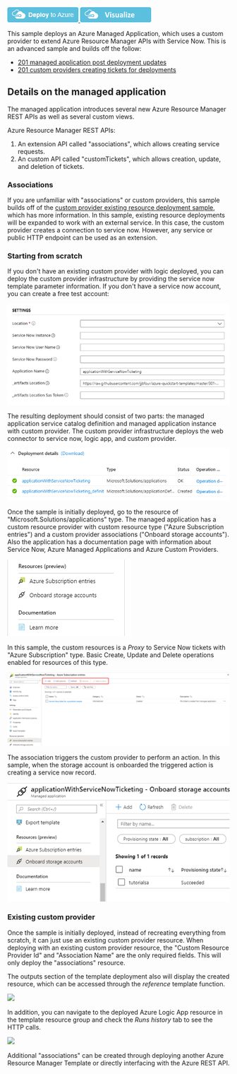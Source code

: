 <a href="https://portal.azure.com/#create/Microsoft.Template/uri/https%3A%2F%2Fraw.githubusercontent.com%2Fjjbfour%2Fazure-quickstart-templates%2Fmaster%2F301-managed-application-servicenow-tickets%2Fazuredeploy.json" target="_blank">
    <img src="https://raw.githubusercontent.com/Azure/azure-quickstart-templates/master/1-CONTRIBUTION-GUIDE/images/deploytoazure.png"/>
</a>
<a href="http://armviz.io/#/?load=https%3A%2F%2Fraw.githubusercontent.com%2Fjjbfour%2Fazure-quickstart-templates%2Fmaster%2F301-managed-application-servicenow-tickets%2Fazuredeploy.json" target="_blank">
    <img src="https://raw.githubusercontent.com/Azure/azure-quickstart-templates/master/1-CONTRIBUTION-GUIDE/images/visualizebutton.png"/>
</a>

This sample deploys an Azure Managed Application, which uses a custom provider to extend Azure Resource Manager APIs with Service Now. This is an advanced sample and builds off the follow:

* [201 managed application post deployment updates](../201-managed-applications-post-deployment-updates/README.md)
* [201 custom providers creating tickets for deployments](../201-custom-rp-create-ticket-for-deployment/README.md)

## Details on the managed application

The managed application introduces several new Azure Resource Manager REST APIs as well as several custom views.

Azure Resource Manager REST APIs:

1) An extension API called "associations", which allows creating service requests.
2) An custom API called "customTickets", which allows creation, update, and deletion of tickets.

### Associations

If you are unfamiliar with "associations" or custom providers, this sample builds off of the [custom provider existing resource deployment sample](../101-custom-rp-existing-resource-deployments/README.md), which has more information. In this sample, existing resource deployments will be expanded to work with an external service. In this case, the custom provider creates a connection to service now. However, any service or public HTTP endpoint can be used as an extension.

### Starting from scratch

If you don't have an existing custom provider with logic deployed, you can deploy the custom provider infrastructure by providing the service now template parameter information. If you don't have a service now account, you can create a free test account:

![](images/customprovidertemplateparameters.png)

The resulting deployment should consist of two parts: the managed application service catalog definition and managed application instance with custom provider. The custom provider infrastructure deploys the web connector to service now, logic app, and custom provider.

![](images/createdmnagedapp.png)

Once the sample is initially deployed, go to the resource of "Microsoft.Solutions/applications" type. The managed application has a custom resource provider with custom resource type ("Azure Subscription entries") and a custom provider associations ("Onboard storage accounts"). Also the application has a documentation page with information about Service Now, Azure Managed Applications and Azure Custom Providers.

![](images/menuitems.png)

In this sample, the custom resources is a *Proxy* to Service Now tickets with "Azure Subscription" type. Basic Create, Update and Delete operations enabled for resources of this type.

![](images/customresources.png)

The association triggers the custom provider to perform an action. In this sample, when the storage account is onboarded the triggered action is creating a service now record.

![](images/createdassociationresource.png)

### Existing custom provider

Once the sample is initially deployed, instead of recreating everything from scratch, it can just use an existing custom provider resource. When deploying with an existing custom provider resource, the "Custom Resource Provider Id" and "Association Name" are the only required fields. This will only deploy the "associations" resource.

The outputs section of the template deployment also will display the created resource, which can be accessed through the *reference* template function.

![](images/customresourcetemplateoutput.png)

In addition, you can navigate to the deployed Azure Logic App resource in the template resource group and check the *Runs history* tab to see the HTTP calls.

![](images/logicapprun.png)

Additional "associations" can be created through deploying another Azure Resource Manager Template or directly interfacing with the Azure REST API.
